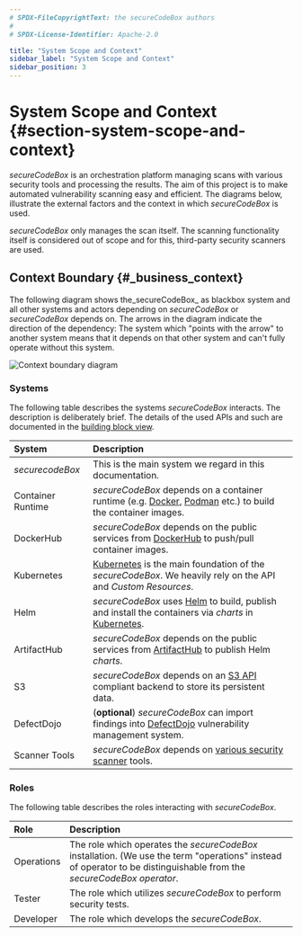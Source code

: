 ```yaml
---
# SPDX-FileCopyrightText: the secureCodeBox authors
#
# SPDX-License-Identifier: Apache-2.0

title: "System Scope and Context"
sidebar_label: "System Scope and Context"
sidebar_position: 3
---
```

# System Scope and Context {#section-system-scope-and-context}

_secureCodeBox_ is an orchestration platform managing scans with various security tools and processing the results. The aim of this project is to make automated vulnerability scanning easy and efficient. The diagrams below, illustrate the external factors and the context in which _secureCodeBox_ is used.

_secureCodeBox_ only manages the scan itself. The scanning functionality itself is considered out of scope and for this, third-party security scanners are used.

## Context Boundary {#_business_context}

The following diagram shows the_secureCodeBox_ as blackbox system and all other systems and actors depending on _secureCodeBox_ or _secureCodeBox_ depends on. The arrows in the diagram indicate the direction of the dependency: The system which "points with the arrow" to another system means that it depends on that other system and can't fully operate without this system.  

![Context boundary diagram](/img/docs/architecture/context-boundary-diagram.png)

### Systems

The following table describes the systems _secureCodeBox_ interacts. The description is deliberately brief. The details of the used APIs and such are documented in the [building block view](/docs/architecture/building_block_view).

| System            | Description                                                                                                                  |
|:------------------|:-----------------------------------------------------------------------------------------------------------------------------|
| _securecodeBox_   | This is the main system we regard in this documentation.                                                                     |
| Container Runtime | _secureCodeBox_ depends on a container runtime (e.g. [Docker][docker], [Podman][podman] etc.) to build the container images. |
| DockerHub         | _secureCodeBox_ depends on the public services from [DockerHub][docker-hub] to push/pull container images.                   |
| Kubernetes        | [Kubernetes][k8s] is the main foundation of the _secureCodeBox_. We heavily rely on the API and _Custom Resources_.          |
| Helm              | _secureCodeBox_ uses [Helm][helm] to build, publish and install the containers via _charts_ in [Kubernetes][k8s].            |
| ArtifactHub       | _secureCodeBox_ depends on the public services from [ArtifactHub][artifact-hub] to publish Helm _charts_.                    |
| S3                | _secureCodeBox_ depends on an [S3 API][s3-api] compliant backend to store its persistent data.                               |
| DefectDojo        | (**optional**) _secureCodeBox_ can import findings into [DefectDojo][defectdojo] vulnerability management system.            |
| Scanner Tools     | _secureCodeBox_ depends on [various security scanner](/docs/scanners) tools.                                                 |


### Roles

The following table describes the roles interacting with _secureCodeBox_.

| Role       | Description                                                                                                                                                            |
|:-----------|:-----------------------------------------------------------------------------------------------------------------------------------------------------------------------|
| Operations | The role which operates the _secureCodeBox_ installation. (We use the term "operations" instead of operator to be distinguishable from the _secureCodeBox_ _operator_. |
| Tester     | The role which utilizes _secureCodeBox_ to perform security tests.                                                                                                     |
| Developer  | The role which develops the _secureCodeBox_.                                                                                                                           |

[artifact-hub]: https://artifacthub.io/docs/
[defectdojo]:   https://www.defectdojo.org/
[docker]:       https://www.docker.com/
[docker-hub]:   https://hub.docker.com/
[helm]:         https://helm.sh/
[k8s]:          https://kubernetes.io/
[podman]:       https://podman.io/
[s3-api]:       https://docs.aws.amazon.com/AmazonS3/latest/API/Welcome.html
